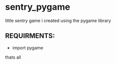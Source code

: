 # sentry_pygame
little sentry game i created using the pygame library

## REQUIRMENTS:
  - import pygame

thats all
